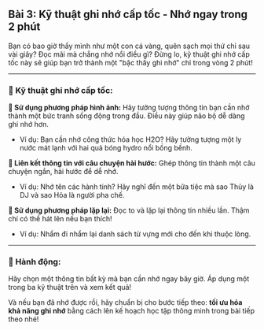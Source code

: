 ## Bài 3: Kỹ thuật ghi nhớ cấp tốc - Nhớ ngay trong 2 phút

Bạn có bao giờ thấy mình như một con cá vàng, quên sạch mọi thứ chỉ sau vài giây? Đọc mãi mà chẳng nhớ nổi điều gì? Đừng lo, kỹ thuật ghi nhớ cấp tốc này sẽ giúp bạn trở thành một "bậc thầy ghi nhớ" chỉ trong vòng 2 phút!

---

### 📌 Kỹ thuật ghi nhớ cấp tốc:

**🔹 Sử dụng phương pháp hình ảnh:**
Hãy tưởng tượng thông tin bạn cần nhớ thành một bức tranh sống động trong đầu. Điều này giúp não bộ dễ dàng ghi nhớ hơn.  
- Ví dụ: Bạn cần nhớ công thức hóa học H2O? Hãy tưởng tượng một ly nước mát lạnh với hai quả bóng hydro nổi bồng bềnh.

**🔹 Liên kết thông tin với câu chuyện hài hước:**
Ghép thông tin thành một câu chuyện ngắn, hài hước để dễ nhớ.  
- Ví dụ: Nhớ tên các hành tinh? Hãy nghĩ đến một bữa tiệc mà sao Thủy là DJ và sao Hỏa là người pha chế.

**🔹 Sử dụng phương pháp lặp lại:**
Đọc to và lặp lại thông tin nhiều lần. Thậm chí có thể hát lên nếu bạn thích!  
- Ví dụ: Nhẩm đi nhẩm lại danh sách từ vựng mới cho đến khi thuộc lòng.

---

### 🚀 Hành động:

Hãy chọn một thông tin bất kỳ mà bạn cần nhớ ngay bây giờ. Áp dụng một trong ba kỹ thuật trên và xem kết quả!  

Và nếu bạn đã nhớ được rồi, hãy chuẩn bị cho bước tiếp theo: **tối ưu hóa khả năng ghi nhớ** bằng cách lên kế hoạch học tập thông minh trong bài tiếp theo nhé!